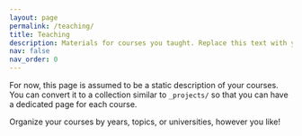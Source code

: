 ```yaml
---
layout: page
permalink: /teaching/
title: Teaching
description: Materials for courses you taught. Replace this text with your description.
nav: false
nav_order: 0
---
```


For now, this page is assumed to be a static description of your courses. You can convert it to a collection similar to `_projects/` so that you can have a dedicated page for each course.

Organize your courses by years, topics, or universities, however you like!

